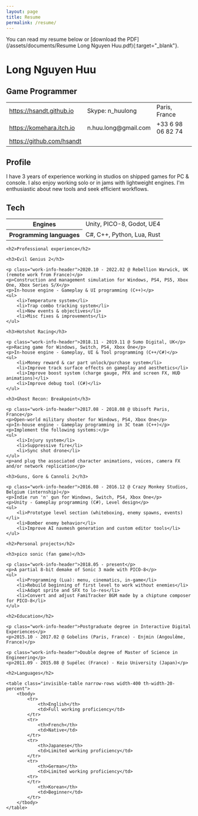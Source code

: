 ```yaml
---
layout: page
title: Resume
permalink: /resume/
---
```


You can read my resume below or [download the PDF](/assets/documents/Resume Long Nguyen Huu.pdf){:target="_blank"}.

# Long Nguyen Huu

## Game Programmer

<table class="invisible-table narrow-rows width-800">
    <tbody>
        <tr>
            <td><a href="https://hsandt.github.io">https://hsandt.github.io</a></td>
            <td>Skype: n_huulong</td>
            <td>Paris, France</td>
        </tr>
        <tr>
            <td><a href="https://komehara.itch.io" target="_blank">https://komehara.itch.io</a></td>
            <td>n.huu.long@gmail.com</td>
            <td>+33 6 98 06 82 74</td>
        </tr>
        <tr>
            <td><a href="https://github.com/hsandt" target="_blank">https://github.com/hsandt</a></td>
        </tr>
    </tbody>
</table>

## Profile

I have 3 years of experience working in studios on shipped games for PC & console. I also enjoy working solo or in jams with lightweight engines. I'm enthusiastic about new tools and seek efficient workflows.

## Tech

<table class="invisible-table narrow-rows width-500">
    <tbody>
        <tr>
            <th>Engines</th>
            <td>Unity, PICO-8, Godot, UE4</td>
        </tr>
        <tr>
            <th>Programming languages</th>
            <td>C#, C++, Python, Lua, Rust</td>
        </tr>
    </tbody>
</table>

<div class="avoid-break-page">

    <h2>Professional experience</h2>

    <h3>Evil Genius 2</h3>

    <p class="work-info-header">2020.10 - 2022.02 @ Rebellion Warwick, UK (remote work from France)</p>
    <p>Construction and management simulation for Windows, PS4, PS5, Xbox One, Xbox Series S/X</p>
    <p>In-house engine - Gameplay & UI programming (C++)</p>
    <ul>
        <li>Temperature system</li>
        <li>Trap combo tracking system</li>
        <li>New events & objectives</li>
        <li>Misc fixes & improvements</li>
    </ul>

</div>

<div class="avoid-break-page">

    <h3>Hotshot Racing</h3>

    <p class="work-info-header">2018.11 - 2019.11 @ Sumo Digital, UK</p>
    <p>Racing game for Windows, Switch, PS4, Xbox One</p>
    <p>In-house engine - Gameplay, UI & Tool programming (C++/C#)</p>
    <ul>
        <li>Money reward & car part unlock/purchase system</li>
        <li>Improve track surface effects on gameplay and aesthetics</li>
        <li>Improve boost system (charge gauge, PFX and screen FX, HUD animations)</li>
        <li>Improve debug tool (C#)</li>
    </ul>

</div>

<div class="avoid-break-page">

    <h3>Ghost Recon: Breakpoint</h3>

    <p class="work-info-header">2017.08 - 2018.08 @ Ubisoft Paris, France</p>
    <p>Open-world military shooter for Windows, PS4, Xbox One</p>
    <p>In-house engine - Gameplay programming in 3C team (C++)</p>
    <p>Implement the following systems:</p>
    <ul>
        <li>Injury system</li>
        <li>Suppressive fire</li>
        <li>Sync shot drone</li>
    </ul>
    <p>and plug the associated character animations, voices, camera FX and/or network replication</p>

</div>

<div class="avoid-break-page">

    <h3>Guns, Gore & Cannoli 2</h3>

    <p class="work-info-header">2016.08 - 2016.12 @ Crazy Monkey Studios, Belgium (internship)</p>
    <p>Indie run 'n' gun for Windows, Switch, PS4, Xbox One</p>
    <p>Unity - Gameplay programming (C#), Level design</p>
    <ul>
        <li>Prototype level section (whiteboxing, enemy spawns, events)</li>
        <li>Bomber enemy behavior</li>
        <li>Improve AI navmesh generation and custom editor tools</li>
    </ul>

</div>

<div class="avoid-break-page">

    <h2>Personal projects</h2>

    <h3>pico sonic (fan game)</h3>

    <p class="work-info-header">2018.05 - present</p>
    <p>A partial 8-bit demake of Sonic 3 made with PICO-8</p>
    <ul>
        <li>Programming (Lua): menu, cinematics, in-game</li>
        <li>Rebuild beginning of first level to work without enemies</li>
        <li>Adapt sprite and SFX to lo-res</li>
        <li>Convert and adjust FamiTracker BGM made by a chiptune composer for PICO-8</li>
    </ul>

</div>

<div class="avoid-break-page">

    <h2>Education</h2>

    <p class="work-info-header">Postgraduate degree in Interactive Digital Experiences</p>
    <p>2015.10 - 2017.02 @ Gobelins (Paris, France) - Enjmin (Angoulême, France)</p>

    <p class="work-info-header">Double degree of Master of Science in Engineering</p>
    <p>2011.09 - 2015.08 @ Supélec (France) - Keio University (Japan)</p>

</div>

<div class="avoid-break-page">

    <h2>Languages</h2>

    <table class="invisible-table narrow-rows width-400 th-width-20-percent">
        <tbody>
            <tr>
                <th>English</th>
                <td>Full working proficiency</td>
            </tr>
            <tr>
                <th>French</th>
                <td>Native</td>
            </tr>
            <tr>
                <th>Japanese</th>
                <td>Limited working proficiency</td>
            </tr>
            <tr>
                <th>German</th>
                <td>Limited working proficiency</td>
            <tr>
            </tr>
                <th>Korean</th>
                <td>Beginner</td>
            </tr>
        </tbody>
    </table>

</div>